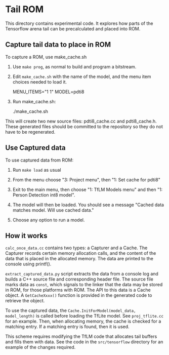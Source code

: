 # Tail ROM

This directory contains experimental code. It explores how parts of the
Tensorflow arena tail can be precalculated and placed into ROM.

## Capture tail data to place in ROM
To capture a ROM, use make_cache.sh

1. Use `make prog`, as normal to build and program a bitstream.

2. Edit `make_cache.sh` with the name of the model, and the menu item choices
   needed to load it.

    MENU_ITEMS="1 1"
    MODEL=pdti8

3. Run make_cache.sh:

    ./make_cache.sh

This will create two new source files: pdti8_cache.cc and pdti8_cache.h. These
generated files should be committed to the repository so they do not have to be
regenerated.

## Use Captured data

To use captured data from ROM:

1. Run `make load` as usual

2. From the menu choose "3: Project menu", then "1: Set cache for pdti8"

3. Exit to the main menu, then choose "1: TfLM Models menu" and then "1: Person
   Detection int8 model".

4. The model will then be loaded. You should see a message "Cached data matches
   model. Will use cached data."

5. Choose any option to run a model.


## How it works

`calc_once_data.cc` contains two types: a Capturer and a Cache. The Capturer
records certain memory allocation calls, and the content of the data that is
placed in the allocated memory. The data are printed to the console using
printf().

`extract_captured_data.py` script extracts the data from a console log and
builds a C++ source file and corresponding header file. The source file marks
data as `const`, which signals to the linker that the data may be stored in
ROM, for those platforms with ROM. The API to this data is a Cache object. A
`GetCacheXxxx()` function is provided in the generated code to retrieve the
object.

To use the captured data, the `Cache.InitForModel(model_data, model_length)`
is called before loading the TfLite model. See `proj_tflite.cc` for an example.
Then, when allocating memory, the cache is checked for a matching entry. If a
matching entry is found, then it is used.

This scheme requires modifying the TfLM code that allocates tail buffers and
fills them with data. See the code in the `src/tensorflow` directory for an
example of the changes required.